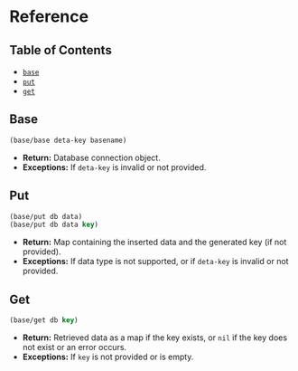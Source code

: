 # Reference

## Table of Contents

-   [`base`](#base)
-   [`put`](#put)
-   [`get`](#get)

## Base

```clojure
(base/base deta-key basename)
```

-   **Return:** Database connection object.
-   **Exceptions:** If `deta-key` is invalid or not provided.

## Put

```clojure
(base/put db data)
(base/put db data key)
```

-   **Return:** Map containing the inserted data and the generated key (if not provided).
-   **Exceptions:** If data type is not supported, or if `deta-key` is invalid or not provided.

## Get

```clojure
(base/get db key)
```

-   **Return:** Retrieved data as a map if the key exists, or `nil` if the key does not exist or an error occurs.
-   **Exceptions:** If `key` is not provided or is empty.
